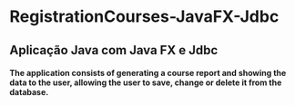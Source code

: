 # RegistrationCourses-JavaFX-Jdbc
<h2>Aplicação Java com Java FX e Jdbc</h2>

<h4>
  The application consists of generating a course report and showing the data to the user, allowing the user to save, change or delete it from the database.
</h4>
